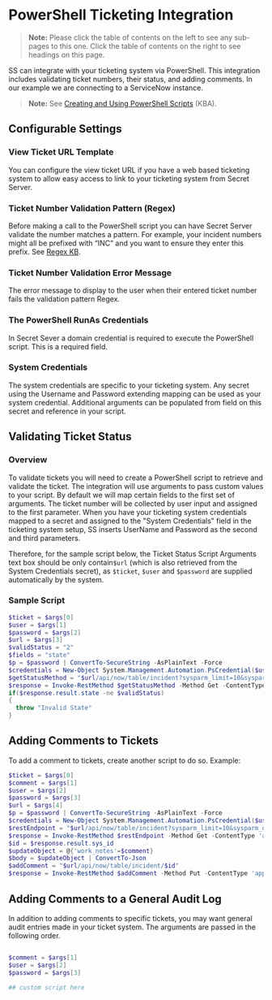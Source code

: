 [title]: # (PowerShell Ticketing Integration)
[tags]: # (PowerShell,ticketing)
[priority]: # (1000)

# PowerShell Ticketing Integration

> **Note:** Please click the table of contents on the left to see any sub-pages to this one. Click the table of contents on the right to see headings on this page.

SS can integrate with your ticketing system via PowerShell. This integration includes validating ticket numbers, their status, and adding comments. In our example we are connecting to a ServiceNow instance.

> **Note:** See [Creating and Using PowerShell Scripts](https://updates.thycotic.net/links.ashx?SecretServerPowerShellKB) (KBA).

## Configurable Settings

### View Ticket URL Template

You can configure the view ticket URL if you have a web based ticketing system to allow easy access to link to your ticketing system from Secret Server.

### Ticket Number Validation Pattern (Regex)

Before making a call to the PowerShell script you can have Secret Server validate the number matches a pattern. For example, your incident numbers might all be prefixed with “INC” and you want to ensure they enter this prefix. See [Regex KB](http://support.thycotic.com/kb/a242/setting-a-ticket-pattern-regex.aspx).

### Ticket Number Validation Error Message

The error message to display to the user when their entered ticket number fails the validation pattern Regex.

### The PowerShell RunAs Credentials

In Secret Sever a domain credential is required to execute the PowerShell script. This is a required field.

### System Credentials

The system credentials are specific to your ticketing system. Any secret using the Username and Password extending mapping can be used as your system credential. Additional arguments can be populated from field on this secret and reference in your script.

## Validating Ticket Status

### Overview

To validate tickets you will need to create a PowerShell script to retrieve and validate the ticket. The integration will use arguments to pass custom values to your script. By default we will map certain fields to the first set of arguments. The ticket number will be collected by user input and assigned to the first parameter. When you have your ticketing system credentials mapped to a secret and assigned to the "System Credentials" field in the ticketing system setup, SS inserts UserName and Password as the second and third parameters.

Therefore, for the sample script below, the Ticket Status Script Arguments text box should be only contain`$url` (which is also retrieved from the System Credentials secret), as `$ticket`, `$user` and `$password` are supplied automatically by the system.

### Sample Script

``` powershell
$ticket = $args[0]
$user = $args[1]
$password = $args[2]
$url = $args[3]
$validStatus = "2"
$fields = "state"
$p = $password | ConvertTo-SecureString -AsPlainText -Force
$credentials = New-Object System.Management.Automation.PsCredential($user,$p)
$getStatusMethod = "$url/api/now/table/incident?sysparm_limit=10&sysparm_query=number=$ticket&sysparm_display_value=&sysparm_fields=$fields"
$response = Invoke-RestMethod $getStatusMethod -Method Get -ContentType 'application/json' -Credential $credentials
if($response.result.state -ne $validStatus)
{
  throw "Invalid State"
}
```

## Adding Comments to Tickets

To add a comment to tickets, create another script to do so. Example:

```powershell
$ticket = $args[0]
$comment = $args[1]
$user = $args[2]
$password = $args[3]
$url = $args[4]
$p = $password | ConvertTo-SecureString -AsPlainText -Force
$credentials = New-Object System.Management.Automation.PsCredential($user,$p)
$restEndpoint = "$url/api/now/table/incident?sysparm_limit=10&sysparm_query=number=$ticket&sysparm_display_value=&sysparm_fields=sys_id"
$response = Invoke-RestMethod $restEndpoint -Method Get -ContentType 'application/json' -Credential $credentials
$id = $response.result.sys_id
$updateObject = @{'work_notes'=$comment}
$body = $updateObject | ConvertTo-Json
$addComment = "$url/api/now/table/incident/$id"
$response = Invoke-RestMethod $addComment -Method Put -ContentType 'application/json' -Credential $credentials -Body $body
```

## Adding Comments to a General Audit Log

In addition to adding comments to specific tickets, you may want general audit entries made in your ticket system. The arguments are passed in the following order.

```powershell

$comment = $args[1]
$user = $args[2]
$password = $args[3]

## custom script here

```

